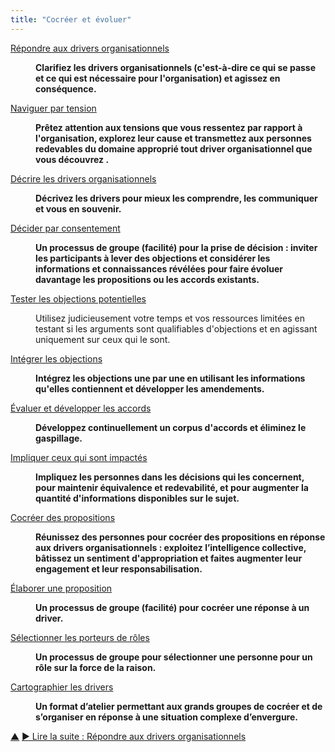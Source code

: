 ```yaml
---
title: "Cocréer et évoluer"
---
```



<dl>

  <dt><a href="respond-to-organizational-drivers.html">Répondre aux drivers organisationnels</a></dt>
  <dd><p><strong>Clarifiez les drivers organisationnels (c'est-à-dire ce qui se passe et ce qui est nécessaire pour l'organisation) et agissez en conséquence.</strong></p></dd>

  <dt><a href="navigate-via-tension.html">Naviguer par tension</a></dt>
  <dd><p><strong>Prêtez attention aux tensions que vous ressentez par rapport à l'organisation, explorez leur cause et transmettez aux personnes redevables du domaine approprié tout driver organisationnel que vous découvrez .</strong></p></dd>

  <dt><a href="describe-organizational-drivers.html">Décrire les drivers organisationnels</a></dt>
  <dd><p><strong>Décrivez les drivers pour mieux les comprendre, les communiquer et vous en souvenir.</strong></p></dd>

  <dt><a href="consent-decision-making.html">Décider par consentement</a></dt>
  <dd><p><strong>Un processus de groupe (facilité) pour la prise de décision : inviter les participants à lever des objections et considérer les informations et connaissances révélées pour faire évoluer davantage les propositions ou les accords existants.</strong></p></dd>

  <dt><a href="test-arguments-qualify-as-objections.html">Tester les objections potentielles</a></dt>
  <dd><p>Utilisez judicieusement votre temps et vos ressources limitées en testant si les arguments sont qualifiables d'objections et en agissant uniquement sur ceux qui le sont.</p></dd>

  <dt><a href="resolve-objections.html">Intégrer les objections</a></dt>
  <dd><p><strong>Intégrez les objections une par une en utilisant les informations qu'elles contiennent et développer les amendements.</strong></p></dd>

  <dt><a href="evaluate-and-evolve-agreements.html">Évaluer et développer les accords</a></dt>
  <dd><p><strong>Développez continuellement un corpus d'accords et éliminez le gaspillage.</strong></p></dd>

  <dt><a href="involve-those-affected.html">Impliquer ceux qui sont impactés</a></dt>
  <dd><p><strong>Impliquez les personnes dans les décisions qui les concernent, pour maintenir équivalence et redevabilité, et pour augmenter la quantité d'informations disponibles sur le sujet.</strong></p></dd>

  <dt><a href="co-create-proposals.html">Cocréer des propositions</a></dt>
  <dd><p><strong>Réunissez des personnes pour cocréer des propositions en réponse aux drivers organisationnels : exploitez l’intelligence collective, bâtissez un sentiment d'appropriation et faites augmenter leur engagement et leur responsabilisation.</strong></p></dd>

  <dt><a href="proposal-forming.html">Élaborer une proposition</a></dt>
  <dd><p><strong>Un processus de groupe (facilité) pour cocréer une réponse à un driver.</strong></p></dd>

  <dt><a href="role-selection.html">Sélectionner les porteurs de rôles</a></dt>
  <dd><p><strong>Un processus de groupe pour sélectionner une personne pour un rôle sur la force de la raison.</strong></p></dd>

  <dt><a href="driver-mapping.html">Cartographier les drivers</a></dt>
  <dd><p><strong>Un format d’atelier permettant aux grands groupes de cocréer et de s’organiser en réponse à une situation complexe d’envergure.</strong></p></dd>
</dl>


<div class="bottom-nav">
<a href="patterns.html" title="Remonter: Les Pratiques">▲</a> <a href="respond-to-organizational-drivers.html" title="">▶ Lire la suite : Répondre aux drivers organisationnels</a>
</div>


<script type="text/javascript">
Mousetrap.bind('g n', function() {
    window.location.href = 'respond-to-organizational-drivers.html';
    return false;
});
</script>

